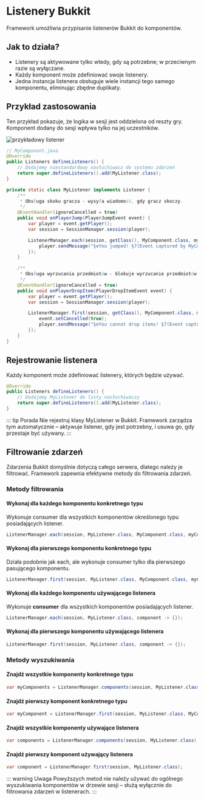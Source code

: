 # Listenery Bukkit
Framework umożliwia przypisanie listenerów Bukkit do komponentów.

## Jak to działa?

- Listenery są aktywowane tylko wtedy, gdy są potrzebne; w przeciwnym razie są wyłączane.
- Każdy komponent może zdefiniować swoje listenery.
- Jedna instancja listenera obsługuje wiele instancji tego samego komponentu, eliminując zbędne duplikaty.

## Przykład zastosowania
Ten przykład pokazuje, że logika w sesji jest oddzielona od reszty gry. Komponent dodany do sesji wpływa tylko na jej uczestników.

![przykładowy listener](../../img/example-listener.gif)

```java
// MyComponent.java
@Override
public Listeners defineListeners() {
    // Dodajemy niestandardowy nasłuchiwacz do systemu zdarzeń
    return super.defineListeners().add(MyListener.class);
}

private static class MyListener implements Listener {
    /**
     * Obsługa skoku gracza – wysyła wiadomość, gdy gracz skoczy.
     */
    @EventHandler(ignoreCancelled = true)
    public void onPlayerJump(PlayerJumpEvent event) {
        var player = event.getPlayer();
        var session = SessionManager.session(player);

        ListenerManager.each(session, getClass(), MyComponent.class, myComponent -> {
            player.sendMessage("§eYou jumped! §7(Event captured by MyComponent)");
        });
    }

    /**
     * Obsługa wyrzucania przedmiotów – blokuje wyrzucanie przedmiotów przez gracza.
     */
    @EventHandler(ignoreCancelled = true)
    public void onPlayerDropItem(PlayerDropItemEvent event) {
        var player = event.getPlayer();
        var session = SessionManager.session(player);

        ListenerManager.first(session, getClass(), MyComponent.class, myComponent -> {
            event.setCancelled(true);
            player.sendMessage("§eYou cannot drop items! §7(Event captured by MyComponent)");
        });
    }
}
```

## Rejestrowanie listenera
Każdy komponent może zdefiniować listenery, których będzie używać.

```java
@Override
public Listeners defineListeners() {
    // Dodajemy MyListener do listy nasłuchiwaczy
    return super.defineListeners().add(MyListener.class);
}
```

::: tip Porada
Nie rejestruj klasy MyListener w Bukkit. Framework zarządza tym automatycznie – aktywuje listener,
gdy jest potrzebny, i usuwa go, gdy przestaje być używany.
:::

## Filtrowanie zdarzeń
Zdarzenia Bukkit domyślnie dotyczą całego serwera, dlatego należy je filtrować.
Framework zapewnia efektywne metody do filtrowania zdarzeń.

### Metody filtrowania


#### Wykonaj dla każdego komponentu konkretnego typu
Wykonuje consumer dla wszystkich komponentów określonego typu posiadających listener.
```java
ListenerManager.each(session, MyListener.class, MyComponent.class, myComponent -> {});
```


#### Wykonaj dla pierwszego komponentu konkretnego typu
Działa podobnie jak each, ale wykonuje consumer tylko dla pierwszego pasującego komponentu.
```java
ListenerManager.first(session, MyListener.class, MyComponent.class, myComponent -> {});
```


#### Wykonaj dla każdego komponentu używającego listenera
Wykonuje **consumer** dla wszystkich komponentów posiadających listener.
```java
ListenerManager.each(session, MyListener.class, component -> {});
```


#### Wykonaj dla pierwszego komponentu używającego listenera
```java
ListenerManager.first(session, MyListener.class, component -> {});
```

### Metody wyszukiwania

#### Znajdź wszystkie komponenty konkretnego typu
```java
var myComponents = ListenerManager.components(session, MyListener.class, MyComponent.class);
```

#### Znajdź pierwszy komponent konkretnego typu
```java
var myComponent = ListenerManager.first(session, MyListener.class, MyComponent.class);
```

#### Znajdź wszystkie komponenty używające listenera
```java
var components = ListenerManager.components(session, MyListener.class);
```

#### Znajdź pierwszy komponent używający listenera
```java
var component = ListenerManager.first(session, MyListener.class);
```

::: warning Uwaga
Powyższych metod nie należy używać do ogólnego wyszukiwania komponentów w drzewie sesji – służą wyłącznie do filtrowania zdarzeń w listenerach.
:::
